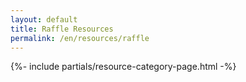 ```yaml
---
layout: default
title: Raffle Resources
permalink: /en/resources/raffle
---
```



{%- include partials/resource-category-page.html -%}

